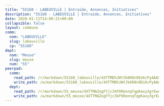 ```yaml
---
title: "55160 - LABEUVILLE | Entraide, Annonces, Initiatives"
description: "55160 - LABEUVILLE | Entraide, Annonces, Initiatives"
date: 2020-01-11T14:09:21+09:00
collapsible: false
layout: commune
comm:
  nom: "LABEUVILLE"
  slug: labeuville
  cp: "55160"
dept:
  nom: "Meuse"
  slug: meuse
  num: "55"
peerpad:
  comm:
    read_path: /r/markdown/55160_labeuville/4XTTMDhJWYJk6R8n9DiKcPyAAASt2BV46un6auvBDn14SMwKJ
    write_path: /w/markdown/55160_labeuville/4XTTMDhJWYJk6R8n9DiKcPyAAASt2BV46un6auvBDn14SMwKJ-K3TgUQEaAcLkKyp3sMMjuB2FZdB2uDz2JS9yAm2sFJjb4T4kprtqTZbt3CBom3z1Mpd3AaJAWGFr4ywCJNQCVe7e83k8CnA4es3ExX2yCmWq9U3XDKFeiJ6yg6cqe6f7CVMqESdS
  dept:
    read_path: /r/markdown/55_meuse/4XTTMAZogFYjc3kPXRennqTqpKaxy3grEwemFqg29rwkrPVit
    write_path: /w/markdown/55_meuse/4XTTMAZogFYjc3kPXRennqTqpKaxy3grEwemFqg29rwkrPVit-K3TgUKFK4U3KduRmUzLc9vHoSRQG77sF2Wbs3cyWXobZcgb6TfASJcGDPror5ZZanBF6Mpjeq1Ushd16Pu9ha9F7F38qzhQqES3b79Xt7LuU1tzmWNED66pWnroExmsHxWtFur2G
---
```


